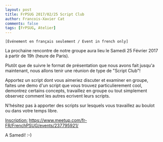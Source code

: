 ```yaml
---
layout: post
title: FrPSUG 2017/02/25 Script Club
author: Francois-Xavier Cat
comments: false
tags: [FrPSUG, Atelier]
---
```


```
[Événement en français seulement / Event in french only]
```

La prochaine rencontre de notre groupe aura lieu le Samedi 25 Février 2017 à partir de 19h (heure de Paris).

Plutôt que de suivre le format de présentation que nous avons fait jusqu'a maintenant, nous allons tenir une réunion de type de "Script Club"!

Apportez un script dont vous aimeriez discuter et examiner en groupe, faites une demo d'un script que vous trouvez particulierement cool, demontrez certains concepts, travaillez en groupe ou tout simplement observez comment les autres ecrivent leurs scripts. 

N'hésitez pas à apporter des scripts sur lesquels vous travaillez au boulot ou dans votre temps libre.

<u>Inscription:</u> https://www.meetup.com/fr-FR/FrenchPSUG/events/237795921/

A Samedi! :-)
